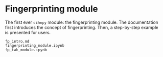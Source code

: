 # Fingerprinting module

The first ever `sihnpy` module: the fingerprinting module. The documentation first introduces the concept of fingerprinting. Then, a step-by-step example is presented for users.

```{toctree}
fp_intro.md
fingerprinting_module.ipynb
fp_tab_module.ipynb
```
